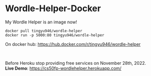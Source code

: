 # Wordle-Helper-Docker
My Wordle Helper is an image now!

`docker pull tingyu946/wordle-helper`  
`docker run -p 5000:80 tingyu946/wordle-helper`

On docker hub: https://hub.docker.com/r/tingyu946/wordle-helper

<br/>

Before Heroku stop providing free services on November 28th, 2022.  
**Live Demo**: https://cs50fp-wordlehelper.herokuapp.com/
